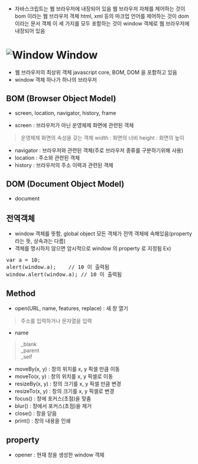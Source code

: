 + 자바스크립트는 웹 브라우저에 내장되어 있음
  웹 브라우저 자체를 제어하는 것이 bom 이라는 웹 브라우저 객체
  html, xml 등의 마크업 언어를 제어하는 것이 dom 이라는 문서 객체
  이 세 가지를 모두 포함하는 것이 window 객체로 웹 브라우저에 내장되어 있음

![Window](https://raw.githubusercontent.com/ELLINM/coding_tutorial/master/Image/%EA%B7%B8%EB%A6%BC1.png)
Window
=======
+ 웹 브라우저의 최상위 객체
  javascript core, BOM, DOM 을 포함하고 있음
+ window 객체 하나가 하나의 브라우저

BOM (Browser Object Model)
-----------
+ screen, location, navigator, history, frame

+ screen : 브라우저가 아닌 운영체제 화면에 관련된 객체
> 운영체제 화면의 속성을 갖는 객체
  width : 화면의 너비
  height : 화면의 높이

+ navigator	: 브라우저와 관련된 객체(주로 브라우저 종류를 구분하기위해 사용)
+ location : 주소와 관련된 객체
+ history : 브라우저의 주소 이력과 관련된 객체

DOM (Document Object Model)
------
+ document


전역객체
---------
+ window 객체를 뜻함, global object 모든 객체가 전역 객체에 속해있음(property라는 뜻, 상속과는 다름)
+ 객체를 명시하지 않으면 암시적으로 window 의 property 로 지정됨
Ex)
<pre>var a = 10;
alert(window.a);	// 10 이 출력됨
window.alert(window.a);	// 10 이 출력됨</pre>

Method
-------
+ open(URL, name, features, replace) : 새 창 열기
> 주소를 입력하거나 문자열을 입력

+ name
> _blank   
  _parent   
  _self

+ moveBy(x, y) : 창의 위치를 x, y 픽셀 만큼 이동
+ moveTo(x, y) : 창의 위치를 x, y 픽셀로 이동
+ resizeBy(x, y) : 창의 크기를 x, y 픽셀 만큼 변경
+ resizeTo(x, y) : 창의 크기를 x, y 픽셀로 변경
+ focus() : 창에 포커스(초점)을 맞춤
+ blur() : 창에서 포커스(초점)을 제거
+ close() : 창을 닫음
+ print() : 창의 내용을 인쇄


property
----------
+ opener : 현재 창을 생성한 window 객체
